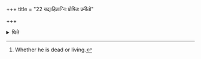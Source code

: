 +++
title = "22 यद्याहिताग्निः प्रोषितः प्रमीतो"

+++

<details><summary>थिते</summary>

22. The sacrificer who is staying away from his original place is not known to be dead,[^1] the relatives should burn a heap of grass with his fires in that direction towards which he had proceeded.  

[^1]: Whether he is dead or living.
</details>
